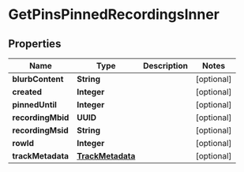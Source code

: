 

# GetPinsPinnedRecordingsInner


## Properties

| Name | Type | Description | Notes |
|------------ | ------------- | ------------- | -------------|
|**blurbContent** | **String** |  |  [optional] |
|**created** | **Integer** |  |  [optional] |
|**pinnedUntil** | **Integer** |  |  [optional] |
|**recordingMbid** | **UUID** |  |  [optional] |
|**recordingMsid** | **String** |  |  [optional] |
|**rowId** | **Integer** |  |  [optional] |
|**trackMetadata** | [**TrackMetadata**](TrackMetadata.md) |  |  [optional] |



